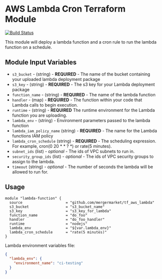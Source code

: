 # AWS Lambda Cron Terraform Module

[![Build Status](https://travis-ci.org/mergermarket/tf_aws_lambda_cron.svg?branch=master)](https://travis-ci.org/mergermarket/tf_aws_lambda_cron)

This module will deploy a lambda function and a cron rule to run the lambda function on a schedule.

## Module Input Variables

- `s3_bucket` - (string) - **REQUIRED** - The name of the bucket containing your uploaded lambda deployment package
- `s3_key` - (string) - **REQUIRED** - The s3 key for your Lambda deployment package
- `function_name` - (string) - **REQUIRED** - The name of the lambda function
- `handler` - (map) - **REQUIRED** - The function within your code that Lambda calls to begin execution.
- `runtime` - (string) - **REQUIRED** The runtime environment for the Lambda function you are uploading.
- `lambda_env` - (string) - Environment parameters passed to the lambda function
- `lambda_iam_policy_name` (string) - **REQUIRED** - The name for the Lambda functions IAM policy
- `lambda_cron_schedule` (string) - **REQUIRED** - The scheduling expression. For example, cron(0 20 \* \* ? \*) or rate(5 minutes).
- `subnet_ids` (list) - _optional_ - The ids of VPC subnets to run in.
- `security_group_ids` (list) - _optional_ - The ids of VPC security groups to assign to the lambda.
- `timeout` (string) - _optional_ - The number of seconds the lambda will be allowed to run for.

## Usage

```hcl
module "lambda-function" {
  source                    = "github.com/mergermarket/tf_aws_lambda"
  s3_bucket                 = "s3_bucket_name"
  s3_key                    = "s3_key_for_lambda"
  function_name             = "do_foo"
  handler                   = "do_foo_handler"
  runtime                   = "nodejs"
  lambda_env                = "${var.lambda_env}"
  lambda_cron_schedule      = "rate(5 minutes)"
}
```
Lambda environment variables file:
```json
{
  "lambda_env": {
    "environment_name": "ci-testing"
  }
}
```
